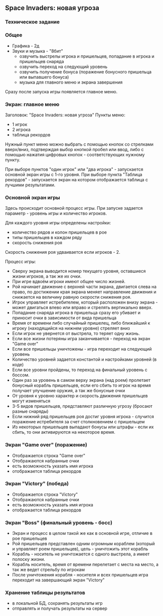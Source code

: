 ## Space Invaders: новая угроза
### Техническое задание

### Общее
- Графика - 2д
- Звуки и музыка - "8бит"
  - озвучить выстрелы игрока и пришельцев, попадание в игрока и пришельцев снаряда
  - озвучить переход на следующий уровень
  - озвучить получение бонуса (поражение бонусного пришельца или выпавшего бонуса)
  - музыка для главного меню и экрана завершения


Сразу после запуска игры появляется главное меню.

### Экран: главное меню

Заголовок: "Space Invaders: новая угроза"
Пункты меню:
* 1 игрок
* 2 игрока
* таблица рекордов

Нужный пункт меню можно выбрать с помощью кнопок со стрелками вверх/вниз, подтверждая выбор кнопкой пробел или ввод, либо с помощью нажатия цифровых кнопок - соответствующих нужному пункту.

При выборе пунктов "один игрок" или "два игрока" - запускается основной экран игры с 1-го уровня.
При выборе пункта "Таблица рекордов" - запускается экран на котором отображается таблица с лучшими результатами.

### Основной экран игры

Здесь происходит основной процесс игры.
При запуске задается параметр - уровень игры и количество игроков. 

Для каждого уровня игры определены настройки:
- количество рядов и колон пришельцев в рое
- типы пришельцев в каждом ряду
- скорость снижения роя

Скорость снижения роя удваивается если игроков - 2.

Процесс игры:

- Сверху экрана выводится номер текущего уровня, оставшиеся жизни игроков, а так же их очки.
- При игре вдвоём игроки имеют общее число жизней.
- Рой начинает движение с верхней части экрана, двигается слева на право, по достижении края экрана меняет направление движения и снижается на величину равную скорости снижения роя.
- Игрок управляет истребителем, который расположен внизу экрана - может двигаться влево или вправо и стрелять вертикально вверх.
- Попадание снаряда игрока в пришельца сразу его убивает и приносит очки в зависимости от вида пришельца
- Время от времени либо случайный пришелец, либо ближайший к игроку (находящийся на нижнем уровне) стреляет вниз
- Если игрок не увернется от выстрела, то теряет одну жизнь.  
- Если все жизни потеряны игра заканчивается - переход на экран "Game over"
- Если все пришельцы уничтожены - игра переходит на следующий уровень
- Количество уровней задается константой и настройками уровней (в коде)
- Если все уровни пройдены, то переход на финальный уровень с боссом.
- Один раз за уровень в самом верху экрана (над роем) пролетает бонусный корабль пришельцев, если его сбить то игрок на время получает улучшение оружия, а так же бонусные очки
- От уровня к уровню характер и скорость движения пришельцев могут изменяться
- 3-5 видов пришельцев, представляют различную угрозу (бросают разные снаряды)
- Если нижний ряд пришельцев роя достиг уровня игрока - случится поражение истребителя за счет столкновением с пришельцем
- Из некоторых пришельцев выпадают бонусы или штрафы - если их сбить, то они активируются на некоторое время. 

### Экран "Game over" (поражение)
- Отображается строка "Game over"
- Отображаются набранные очки
- есть возможность указать имя игрока
- отображается таблица рекордов

### Экран "Victory" (победа)
- Отображается строка "Victory"
- Отображаются набранные очки
- есть возможность указать имя игрока
- отображается таблица рекордов

### Экран "Boss" (финальный уровень - босс)
- Экран и процесс в целом такой же как в основной игре, отличие в рое пришельцев
- Рой пришельцев представлен одним огромным кораблем (который и управляет роем пришельцев), цель - уничтожить этот корабль
- Корабль - носитель не уничтожается с одного выстрела, а имеет полоску жизни.
- Корабль носитель, время от времени перелетает с места на место, а так же ведет стрельбу по игрокам
- После уничтожения корабля - носителя и всех пришельцев игра переходит на завершающий экран "Victory"

### Хранение таблицы результатов
- в локальной БД, сохранять результаты игр
- отправлять и получать результаты на сервер
